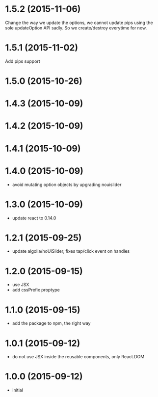 # 1.5.2 (2015-11-06)

Change the way we update the options, we cannot update pips using the sole updateOption API sadly.
So we create/destroy everytime for now.

# 1.5.1 (2015-11-02)

Add pips support

# 1.5.0 (2015-10-26)

# 1.4.3 (2015-10-09)

# 1.4.2 (2015-10-09)

# 1.4.1 (2015-10-09)

# 1.4.0 (2015-10-09)

  * avoid mutating option objects by upgrading nouislider

# 1.3.0 (2015-10-09)

  * update react to 0.14.0

# 1.2.1 (2015-09-25)

  * update algolia/noUiSlider, fixes tap/click event on handles

# 1.2.0 (2015-09-15)

  * use JSX
  * add cssPrefix proptype

# 1.1.0 (2015-09-15)

  * add the package to npm, the right way

# 1.0.1 (2015-09-12)

  * do not use JSX inside the reusable components, only React.DOM

# 1.0.0 (2015-09-12)

  * initial

